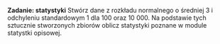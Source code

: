 **Zadanie: statystyki**
Stwórz dane z rozkładu normalnego o średniej 3 i odchyleniu standardowym 1 dla 100 oraz 10 000. Na podstawie tych sztucznie stworzonych zbiorów oblicz statystyki poznane w module statystki opisowej. 
